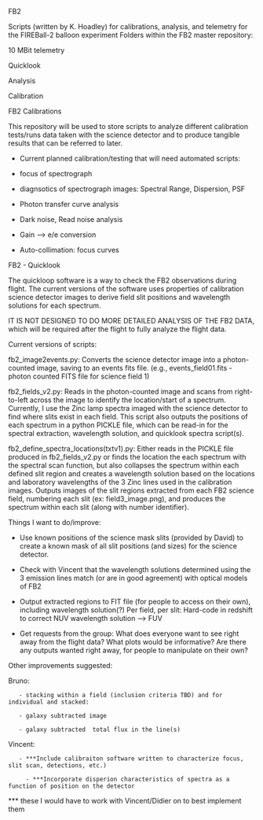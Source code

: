 FB2

Scripts (written by K. Hoadley) for calibrations, analysis, and telemetry for the FIREBall-2 balloon experiment
Folders within the FB2 master repository:


10 MBit telemetry

Quicklook

Analysis

Calibration


FB2 Calibrations

This repository will be used to store scripts to analyze different calibration tests/runs data taken with the science detector and to produce tangible results that can be referred to later.

- Current planned calibration/testing that will need automated scripts:

- focus of spectrograph

- diagnsotics of spectrograph images: Spectral Range, Dispersion, PSF

- Photon transfer curve analysis

- Dark noise, Read noise analysis

- Gain --> e/e conversion

-  Auto-collimation: focus curves






FB2 - Quicklook

The quickloop software is a way to check the FB2 observations during flight. 
The current versions of the software uses properties of calibration science detector images to derive field slit positions and wavelength solutions for each spectrum. 

IT IS NOT DESIGNED TO DO MORE DETAILED ANALYSIS OF THE FB2 DATA, which will be required after the flight to fully analyze the flight data.

Current versions of scripts:

fb2_image2events.py: Converts the science detector image into a photon-counted image, saving to an events fits file. (e.g., events_field01.fits - photon counted FITS file for science field 1)

fb2_fields_v2.py: Reads in the photon-counted image and scans from right-to-left across the image to identify the location/start of a spectrum. Currently, I use the Zinc lamp spectra imaged with the science detector to find where slits exist in each field. This script also outputs the positions of each spectrum in a python PICKLE file, which can be read-in for the spectral extraction, wavelength solution, and quicklook spectra script(s).

fb2_define_spectra_locations(txtv1).py: Either reads in the PICKLE file produced in fb2_fields_v2.py or finds the location the each spectrum with the spectral scan function, but also collapses the spectrum within each defined slit region and creates a wavelength solution based on the locations and laboratory wavelengths of the 3 Zinc lines used in the calibration images. Outputs images of the slit regions extracted from each FB2 science field, numbering each slit (ex: field3_image.png), and produces the spectrum within each slit (along with number identifier).

Things I want to do/improve:

- Use known positions of the science mask slits (provided by David) to create a known mask of all slit positions (and sizes) for the science detector.

- Check with Vincent that the wavelength solutions determined using the 3 emission lines match (or are in good agreement) with optical models of FB2

- Output extracted regions to FIT file (for people to access on their own), including wavelength solution(?)
Per field, per slit: Hard-code in redshift to correct NUV wavelength solution --> FUV

- Get requests from the group: What does everyone want to see right away from the flight data? What plots would be informative? Are there any outputs wanted right away, for people to manipulate on their own?


Other improvements suggested:

Bruno: 

       - stacking within a field (inclusion criteria TBD) and for individual and stacked:
       
       - galaxy subtracted image 
       
       - galaxy subtracted  total flux in the line(s)
       
       
Vincent:

       - ***Include calibraiton software written to characterize focus, slit scan, detections, etc.)
        
         - ***Incorporate disperion characteristics of spectra as a function of position on the detector

*** these I would have to work with Vincent/Didier on to best implement them
